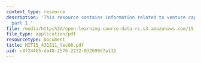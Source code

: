 ```yaml
---
content_type: resource
description: 'This resource contains information related to venture capital contracts:
  part I.'
file: /media/https%3A/open-learning-course-data-rc.s3.amazonaws.com/15-431-entrepreneurial-finance-spring-2011/c4f24465da4825762232032699d7a132_MIT15_431S11_lec08.pdf
file_type: application/pdf
resourcetype: Document
title: MIT15_431S11_lec08.pdf
uid: c4f24465-da48-2576-2232-032699d7a132
---
```

